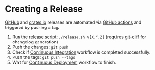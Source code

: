 # Creating a Release

[GitHub](https://github.com/orhun/halp/releases) and [crates.io](https://crates.io/crates/halp) releases are automated via [GitHub actions](.github/workflows/cd.yml) and triggered by pushing a tag.

1. Run the [release script](./release.sh): `./release.sh v[X.Y.Z]` (requires [git-cliff](https://github.com/orhun/git-cliff) for changelog generation)
2. Push the changes: `git push`
3. Check if [Continuous Integration](https://github.com/orhun/halp/actions) workflow is completed successfully.
4. Push the tags: `git push --tags`
5. Wait for [Continuous Deployment](https://github.com/orhun/halp/actions) workflow to finish.
